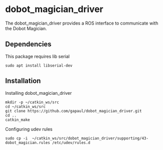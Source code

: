 # dobot_magician_driver
The dobot_magician_driver provides a ROS interface to communicate with the Dobot Magician.

## Dependencies
This package requires lib serial 

```
sudo apt install libserial-dev

```

## Installation
Installing dobot_magician_driver

```
mkdir -p ~/catkin_ws/src 
cd ~/catkin_ws/src
git clone https://github.com/gapaul/dobot_magician_driver.git
cd ..
catkin_make

```

Configuring udev rules

```
sudo cp -i  ~/catkin_ws/src/dobot_magician_driver/supporting/43-dobot_magician.rules /etc/udev/rules.d

```

